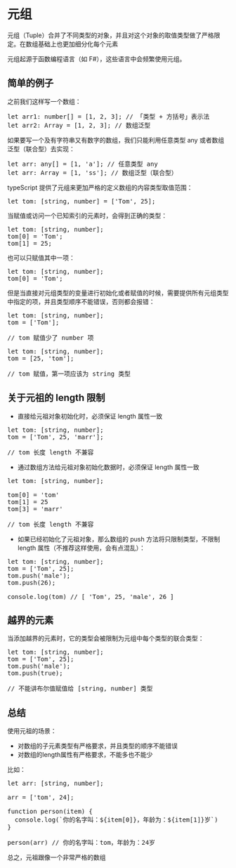# 元组 #
元组（Tuple）合并了不同类型的对象，并且对这个对象的取值类型做了严格限定。在数组基础上也更加细分化每个元素

元组起源于函数编程语言（如 F#），这些语言中会频繁使用元组。


## 简单的例子 ##
之前我们这样写一个数组：

<pre>
let arr1: number[] = [1, 2, 3]; // 「类型 + 方括号」表示法
let arr2: Array<number> = [1, 2, 3]; // 数组泛型
</pre>

如果要写一个及有字符串又有数字的数组，我们只能利用任意类型 any 或者数组泛型（联合型）去实现：

<pre>
let arr: any[] = [1, 'a']; // 任意类型 any
let arr: Array<string|number> = [1, 'ss']; // 数组泛型（联合型）
</pre>

typeScript 提供了元组来更加严格的定义数组的内容类型取值范围：

<pre>
let tom: [string, number] = ['Tom', 25];
</pre>

当赋值或访问一个已知索引的元素时，会得到正确的类型：

<pre>
let tom: [string, number];
tom[0] = 'Tom';
tom[1] = 25;
</pre>

也可以只赋值其中一项：

<pre>
let tom: [string, number];
tom[0] = 'Tom';
</pre>

但是当直接对元组类型的变量进行初始化或者赋值的时候，需要提供所有元组类型中指定的项，并且类型顺序不能错误，否则都会报错：

<pre>
let tom: [string, number];
tom = ['Tom'];

// tom 赋值少了 number 项
</pre>

<pre>
let tom: [string, number];
tom = [25, 'tom'];

// tom 赋值，第一项应该为 string 类型
</pre>


## 关于元祖的 length 限制 ##
- 直接给元祖对象初始化时，必须保证 length 属性一致
<pre>
let tom: [string, number];
tom = ['Tom', 25, 'marr'];

// tom 长度 length 不兼容
</pre>

- 通过数组方法给元祖对象初始化数据时，必须保证 length 属性一致
<pre>
let tom: [string, number];

tom[0] = 'tom'
tom[1] = 25
tom[3] = 'marr'

// tom 长度 length 不兼容
</pre>

- 如果已经初始化了元祖对象，那么数组的 push 方法将只限制类型，不限制 length 属性（不推荐这样使用，会有点混乱）：
<pre>
let tom: [string, number];
tom = ['Tom', 25];
tom.push('male');
tom.push(26);

console.log(tom) // [ 'Tom', 25, 'male', 26 ]
</pre>


## 越界的元素 ##
当添加越界的元素时，它的类型会被限制为元组中每个类型的联合类型：

<pre>
let tom: [string, number];
tom = ['Tom', 25];
tom.push('male');
tom.push(true);

// 不能讲布尔值赋值给 [string, number] 类型
</pre>



## 总结 ##
使用元祖的场景：

- 对数组的子元素类型有严格要求，并且类型的顺序不能错误
- 对数组的length属性有严格要求，不能多也不能少

比如：
<pre>
let arr: [string, number];

arr = ['tom', 24];

function person(item) {
  console.log(`你的名字叫：${item[0]}，年龄为：${item[1]}岁`)
}

person(arr) // 你的名字叫：tom，年龄为：24岁
</pre>

总之，元祖跟像一个非常严格的数组